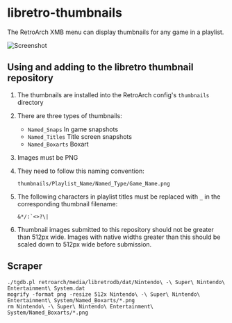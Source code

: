 # libretro-thumbnails

The RetroArch XMB menu can display thumbnails for any game in a playlist.

![Screenshot](http://www.lakka.tv/doc/images/thumbnails.png)

## Using and adding to the libretro thumbnail repository

1. The thumbnails are installed into the RetroArch config's `thumbnails` directory

2. There are three types of thumbnails:
    - `Named_Snaps` In game snapshots
    - `Named_Titles` Title screen snapshots
    - `Named_Boxarts` Boxart

3. Images must be PNG

4. They need to follow this naming convention:
    ```
    thumbnails/Playlist_Name/Named_Type/Game_Name.png
    ```

5. The following characters in playlist titles must be replaced with `_` in the corresponding thumbnail filename:
    ```
    &*/:`<>?\|
    ```
6. Thumbnail images submitted to this repository should not be greater than 512px wide. Images with native widths greater than this should be scaled down to 512px wide before submission.

## Scraper

    ./tgdb.pl retroarch/media/libretrodb/dat/Nintendo\ -\ Super\ Nintendo\ Entertainment\ System.dat  
    mogrify -format png -resize 512x Nintendo\ -\ Super\ Nintendo\ Entertainment\ System/Named_Boxarts/*.png
    rm Nintendo\ -\ Super\ Nintendo\ Entertainment\ System/Named_Boxarts/*.png
